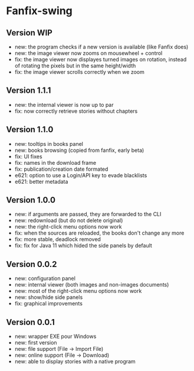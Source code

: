 # Fanfix-swing

## Version WIP

- new: the program checks if a new version is available (like Fanfix does)
- new: the image viewer now zooms on mousewheel + control
- fix: the image viewer now displayes turned images on rotation, instead of rotating the pixels but in the same height/width
- fix: the image viewer scrolls correctly when we zoom

## Version 1.1.1

- new: the internal viewer is now up to par
- fix: now correctly retrieve stories without chapters

## Version 1.1.0

- new: tooltips in books panel
- new: books browsing (copied from fanfix, early beta)
- fix: UI fixes
- fix: names in the download frame
- fix: publication/creation date formated
- e621: option to use a Login/API key to evade blacklists
- e621: better metadata

## Version 1.0.0

- new: if arguments are passed, they are forwarded to the CLI
- new: redownload (but do not delete original)
- new: the right-click menu options now work
- fix: when the sources are reloaded, the books don't change any more
- fix: more stable, deadlock removed
- fix: fix for Java 11 which hided the side panels by default

## Version 0.0.2

- new: configuration panel
- new: internal viewer (both images and non-images documents)
- new: most of the right-click menu options now work
- new: show/hide side panels
- fix: graphical improvements

## Version 0.0.1

- new: wrapper EXE pour Windows
- new: first version
- new: file support (File -> Import File)
- new: online support (File -> Download)
- new: able to display stories with a native program

